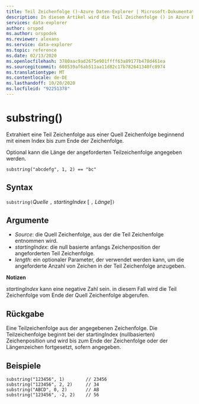 ```yaml
---
title: Teil Zeichenfolge ()-Azure Daten-Explorer | Microsoft-Dokumentation
description: In diesem Artikel wird die Teil Zeichenfolge () in Azure Daten-Explorer beschrieben.
services: data-explorer
author: orspod
ms.author: orspodek
ms.reviewer: alexans
ms.service: data-explorer
ms.topic: reference
ms.date: 02/13/2020
ms.openlocfilehash: 3780aac9ad2675e901ffff63a89177b478d461ea
ms.sourcegitcommit: 608539af6ab511aa11d82c17b782641340fc8974
ms.translationtype: MT
ms.contentlocale: de-DE
ms.lasthandoff: 10/20/2020
ms.locfileid: "92251378"
---
```

# <a name="substring"></a>substring()

Extrahiert eine Teil Zeichenfolge aus einer Quell Zeichenfolge beginnend mit einem Index bis zum Ende der Zeichenfolge.

Optional kann die Länge der angeforderten Teilzeichenfolge angegeben werden.

```kusto
substring("abcdefg", 1, 2) == "bc"
```

## <a name="syntax"></a>Syntax

`substring(`*Quelle* `,` *startingIndex* [ `,` *Länge*]`)`

## <a name="arguments"></a>Argumente

* *Source*: die Quell Zeichenfolge, aus der die Teil Zeichenfolge entnommen wird.
* *startingIndex*: die null basierte anfangs Zeichenposition der angeforderten Teil Zeichenfolge.
* *length*: ein optionaler Parameter, der verwendet werden kann, um die angeforderte Anzahl von Zeichen in der Teil Zeichenfolge anzugeben. 

**Notizen**

*startingIndex* kann eine negative Zahl sein. in diesem Fall wird die Teil Zeichenfolge vom Ende der Quell Zeichenfolge abgerufen.

## <a name="returns"></a>Rückgabe

Eine Teilzeichenfolge aus der angegebenen Zeichenfolge. Die Teilzeichenfolge beginnt bei der startingIndex (nullbasierten) Zeichenposition und wird bis zum Ende der Zeichenfolge oder der Längenzeichen fortgesetzt, sofern angegeben.

## <a name="examples"></a>Beispiele

```kusto
substring("123456", 1)        // 23456
substring("123456", 2, 2)     // 34
substring("ABCD", 0, 2)       // AB
substring("123456", -2, 2)    // 56
```